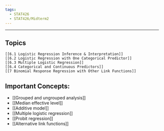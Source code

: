 ```yaml
---
tags:
  - STAT426
  - STAT426/Midterm2
---
```

---
## Topics
	[[6.1 Logistic Regression Inference & Interpretation]]
	[[6.2 Logistic Regression with One Categorical Predictor]]
	[[6.3 Multiple Logistic Regression]]
	[[6.4 Categorical and Continuous Predictors]]
	[[7 Binomial Response Regression with Other Link Functions]]

## Important Concepts:
- [[Grouped and ungrouped analysis]]
- [[Median effective level]]
- [[Additive model]]
- [[Multiple logistic regression]]
- [[Probit regression]]
- [[Alternative link functions]]
